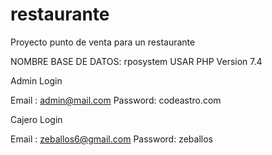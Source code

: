 # restaurante
Proyecto punto de venta para un restaurante

NOMBRE BASE DE DATOS: rposystem
USAR PHP Version 7.4


Admin Login

Email	: admin@mail.com
Password: codeastro.com

Cajero Login

Email	: zeballos6@gmail.com
Password: zeballos 
